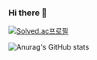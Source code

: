 ### Hi there 👋
[![Solved.ac프로필](http://mazassumnida.wtf/api/v2/generate_badge?boj=yws1502)](https://solved.ac/profile/skgml0)

![Anurag's GitHub stats](https://github-readme-stats.vercel.app/api?username=skgml0&show_icons=true&theme=tokyonight)
<!--
**skgml0/skgml0** is a ✨ _special_ ✨ repository because its `README.md` (this file) appears on your GitHub profile.

Here are some ideas to get you started:

- 🔭 I’m currently working on ...
- 🌱 I’m currently learning ...
- 👯 I’m looking to collaborate on ...
- 🤔 I’m looking for help with ...
- 💬 Ask me about ...
- 📫 How to reach me: ...
- 😄 Pronouns: ...
- ⚡ Fun fact: ...
-->
